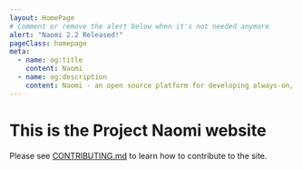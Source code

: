 ```yaml
---
layout: HomePage
# Comment or remove the alert below when it's not needed anymore
alert: "Naomi 2.2 Released!"
pageClass: homepage
meta:
  - name: og:title
    content: Naomi
  - name: og:description
    content: Naomi - an open source platform for developing always-on, voice-controlled applications
---
```


# This is the Project Naomi website

Please see [CONTRIBUTING.md](CONTRIBUTING.md) to learn how to contribute to the site.
